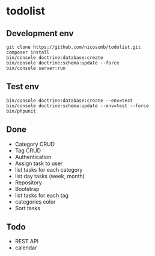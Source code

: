 # todolist

## Development env

```
git clone https://github.com/nicosomb/todolist.git
composer install
bin/console doctrine:database:create
bin/console doctrine:schema:update --force 
bin/console server:run
```

## Test env

```
bin/console doctrine:database:create --env=test
bin/console doctrine:schema:update --env=test --force 
bin/phpunit
```

## Done

* Category CRUD
* Tag CRUD
* Authentication
* Assign task to user
* list tasks for each category
* list day tasks (week, month)
* Repository
* Bootstrap
* list tasks for each tag
* categories color
* Sort tasks

## Todo

* REST API
* calendar